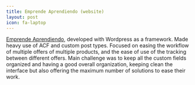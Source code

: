 ```yaml
---
title: Emprende Aprendiendo (website)
layout: post
icon: fa-laptop
---
```

[Emprende Aprendiendo](https://emprendeaprendiendo.com), developed with Wordpress as a framework. Made heavy use of ACF and custom post types. Focused on easing the workflow of multiple offers of multiple products, and the ease of use of the tracking between different offers. Main challenge was to keep all the custom fields organized and having a good overall organization, keeping clean the interface but also offering the maximum number of solutions to ease their work.
